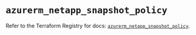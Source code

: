 # `azurerm_netapp_snapshot_policy`

Refer to the Terraform Registry for docs: [`azurerm_netapp_snapshot_policy`](https://registry.terraform.io/providers/hashicorp/azurerm/4.23.0/docs/resources/netapp_snapshot_policy).
